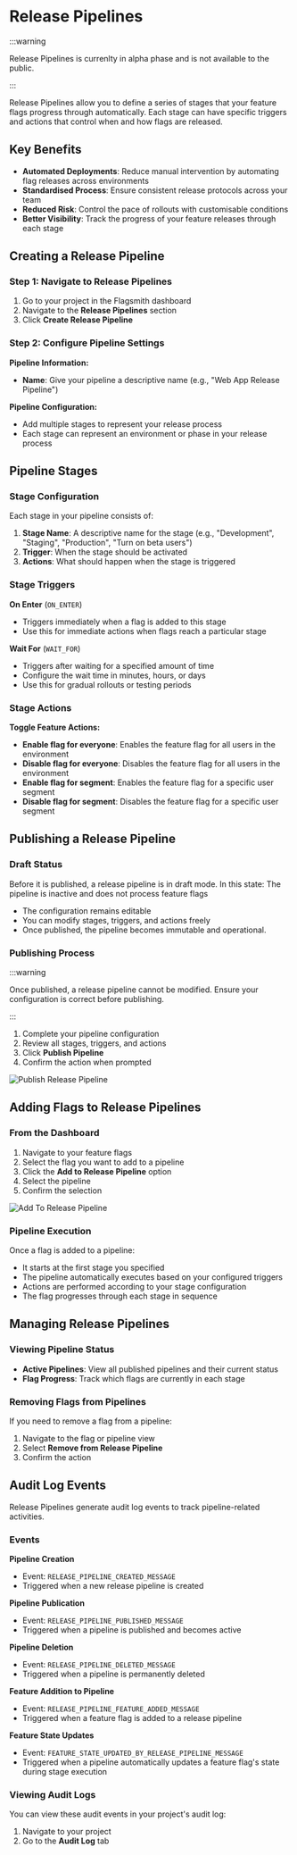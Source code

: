 # Release Pipelines

:::warning

Release Pipelines is currenlty in alpha phase and is not available to the public.

:::


Release Pipelines allow you to define a series of stages that your feature flags progress through automatically. Each stage can have specific triggers and actions that control when and how flags are released.

## Key Benefits

- **Automated Deployments**: Reduce manual intervention by automating flag releases across environments
- **Standardised Process**: Ensure consistent release protocols across your team
- **Reduced Risk**: Control the pace of rollouts with customisable conditions
- **Better Visibility**: Track the progress of your feature releases through each stage

## Creating a Release Pipeline

### Step 1: Navigate to Release Pipelines

1. Go to your project in the Flagsmith dashboard
2. Navigate to the **Release Pipelines** section
3. Click **Create Release Pipeline**

### Step 2: Configure Pipeline Settings

**Pipeline Information:**
- **Name**: Give your pipeline a descriptive name (e.g., "Web App Release Pipeline")

**Pipeline Configuration:**
- Add multiple stages to represent your release process
- Each stage can represent an environment or phase in your release process

## Pipeline Stages

### Stage Configuration

Each stage in your pipeline consists of:

1. **Stage Name**: A descriptive name for the stage (e.g., "Development", "Staging", "Production", "Turn on beta users")
2. **Trigger**: When the stage should be activated
3. **Actions**: What should happen when the stage is triggered

### Stage Triggers

**On Enter** (`ON_ENTER`)
- Triggers immediately when a flag is added to this stage
- Use this for immediate actions when flags reach a particular stage

**Wait For** (`WAIT_FOR`)
- Triggers after waiting for a specified amount of time
- Configure the wait time in minutes, hours, or days
- Use this for gradual rollouts or testing periods

### Stage Actions

**Toggle Feature Actions:**
- **Enable flag for everyone**: Enables the feature flag for all users in the environment
- **Disable flag for everyone**: Disables the feature flag for all users in the environment
- **Enable flag for segment**: Enables the feature flag for a specific user segment
- **Disable flag for segment**: Disables the feature flag for a specific user segment

## Publishing a Release Pipeline

### Draft Status
Before it is published, a release pipeline is in draft mode. In this state:
The pipeline is inactive and does not process feature flags
- The configuration remains editable
- You can modify stages, triggers, and actions freely
- Once published, the pipeline becomes immutable and operational.

### Publishing Process

:::warning

Once published, a release pipeline cannot be modified. Ensure your configuration is correct before publishing.

:::

1. Complete your pipeline configuration
2. Review all stages, triggers, and actions
3. Click **Publish Pipeline**
4. Confirm the action when prompted

![Publish Release Pipeline](/img/publish-release-pipeline.png)


## Adding Flags to Release Pipelines

### From the Dashboard

1. Navigate to your feature flags
2. Select the flag you want to add to a pipeline
3. Click the **Add to Release Pipeline** option
4. Select the pipeline
5. Confirm the selection

![Add To Release Pipeline](/img/add-to-release-pipeline.png)

### Pipeline Execution

Once a flag is added to a pipeline:
- It starts at the first stage you specified
- The pipeline automatically executes based on your configured triggers
- Actions are performed according to your stage configuration
- The flag progresses through each stage in sequence

## Managing Release Pipelines

### Viewing Pipeline Status

- **Active Pipelines**: View all published pipelines and their current status
- **Flag Progress**: Track which flags are currently in each stage

### Removing Flags from Pipelines

If you need to remove a flag from a pipeline:
1. Navigate to the flag or pipeline view
2. Select **Remove from Release Pipeline**
3. Confirm the action

## Audit Log Events

Release Pipelines generate audit log events to track pipeline-related activities.

### Events

**Pipeline Creation**
- Event: `RELEASE_PIPELINE_CREATED_MESSAGE`
- Triggered when a new release pipeline is created

**Pipeline Publication**
- Event: `RELEASE_PIPELINE_PUBLISHED_MESSAGE`
- Triggered when a pipeline is published and becomes active

**Pipeline Deletion**
- Event: `RELEASE_PIPELINE_DELETED_MESSAGE`
- Triggered when a pipeline is permanently deleted

**Feature Addition to Pipeline**
- Event: `RELEASE_PIPELINE_FEATURE_ADDED_MESSAGE`
- Triggered when a feature flag is added to a release pipeline

**Feature State Updates**
- Event: `FEATURE_STATE_UPDATED_BY_RELEASE_PIPELINE_MESSAGE`
- Triggered when a pipeline automatically updates a feature flag's state during stage execution

### Viewing Audit Logs

You can view these audit events in your project's audit log:
1. Navigate to your project
2. Go to the **Audit Log** tab

